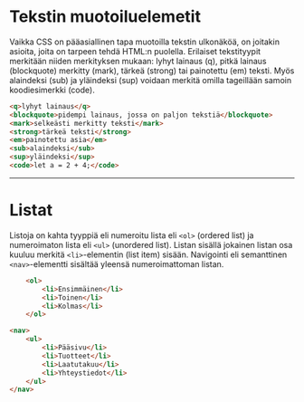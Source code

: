 # Tekstin muotoiluelemetit

Vaikka CSS on pääasiallinen tapa muotoilla tekstin ulkonäköä, on joitakin asioita, joita on tarpeen tehdä HTML:n puolella.
Erilaiset tekstityypit merkitään niiden merkityksen mukaan: lyhyt lainaus (q), pitkä lainaus (blockquote) merkitty (mark), tärkeä (strong) tai painotettu (em) teksti. Myös alaindeksi (sub) ja yläindeksi (sup) voidaan merkitä omilla tageillään samoin koodiesimerkki (code).

````HTML 
<q>lyhyt lainaus</q>
<blockquote>pidempi lainaus, jossa on paljon tekstiä</blockquote>
<mark>selkeästi merkitty teksti</mark>
<strong>tärkeä teksti</strong>
<em>painotettu asia</em>
<sub>alaindeksi</sub>
<sup>yläindeksi</sup>
<code>let a = 2 + 4;</code>
````

---

# Listat

Listoja on kahta tyyppiä eli numeroitu lista eli ``<ol>`` (ordered list) ja numeroimaton lista eli ``<ul>`` (unordered list). Listan sisällä jokainen listan osa kuuluu merkitä ``<li>``-elementin (list item) sisään. Navigointi eli semanttinen ``<nav>``-elementti sisältää yleensä numeroimattoman listan.

```HTML 
    <ol>
        <li>Ensimmäinen</li>
        <li>Toinen</li>
        <li>Kolmas</li>
    </ol>
```

```HTML 
<nav>
    <ul>
        <li>Pääsivu</li>
        <li>Tuotteet</li>
        <li>Laatutakuu</li>
        <li>Yhteystiedot</li>
    </ul>
</nav>
```
